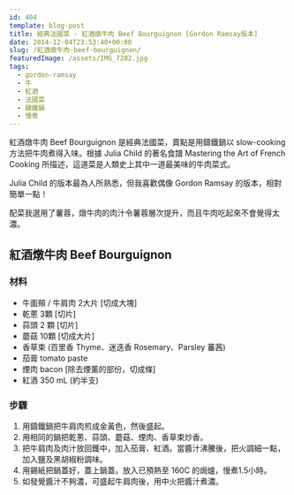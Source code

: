 ```yaml
---
id: 404
template: blog-post
title: 經典法國菜 - 紅酒燉牛肉 Beef Bourguignon [Gordon Ramsay版本]
date: 2014-12-04T23:53:40+00:00
slug: /紅酒燉牛肉-beef-bourguignon/
featuredImage: /assets/IMG_7202.jpg
tags:
  - gordon-ramsay
  - 牛
  - 紅酒
  - 法國菜
  - 鑄鐵鍋
  - 慢煮
---
```

紅酒燉牛肉 Beef Bourguignon 是經典法國菜，賣點是用鑄鐵鍋以 slow-cooking 方法把牛肉煮得入味。根據 Julia Child 的著名食譜 Mastering the Art of French Cooking 所描述，這道菜是人類史上其中一道最美味的牛肉菜式。

Julia Child 的版本最為人所熟悉，但我喜歡偶像 Gordon Ramsay 的版本，相對簡單一點！

配菜我選用了薯蓉，燉牛肉的肉汁令薯蓉層次提升，而且牛肉吃起來不會覺得太濃。

<!--more-->

## 紅酒燉牛肉 Beef Bourguignon

### 材料

* 牛面頰 / 牛肩肉 2大片 [切成大塊]
* 乾蔥 3顆 [切片]
* 蒜頭 2 顆 [切片]
* 蘑菇 10顆 [切成大片]
* 香草束 (百里香 Thyme、迷迭香 Rosemary、Parsley 蕃茜)
* 茄膏 tomato paste
* 煙肉 bacon [除去煙薰的部份，切成條]
* 紅酒 350 mL (約半支)

### 步驟

1. 用鑄鐵鍋把牛肩肉煎成金黃色，然後盛起。
2. 用相同的鍋把乾蔥、蒜頭、蘑菇、煙肉、香草束炒香。
3. 把牛肩肉及肉汁放回鑊中，加入茄膏、紅酒。當醬汁沸騰後，把火調細一點，加入鹽及黑胡椒粉調味。
4. 用錫紙把鍋蓋好，蓋上鍋蓋。放入已預熱至 160C 的焗爐，慢煮1.5小時。
5. 如發覺醬汁不夠濃，可盛起牛肩肉後，用中火把醬汁煮濃。
